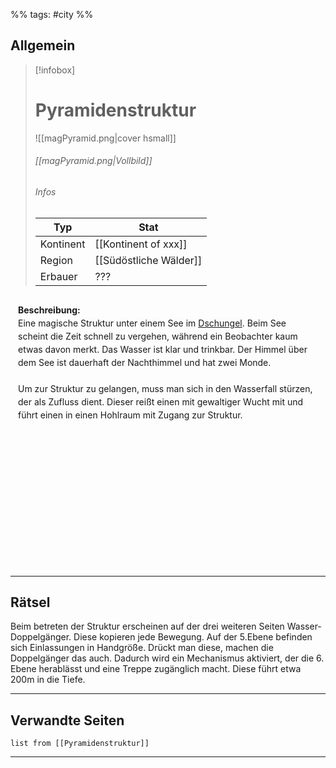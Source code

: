 %% tags: #city %%

## **Allgemein**

> [!infobox]
> # Pyramidenstruktur
> ![[magPyramid.png|cover hsmall]]
> ###### [[magPyramid.png|Vollbild]]
> ###### Infos
> | Typ |  Stat |
> | ---- | ---- |
> | Kontinent | [[Kontinent of xxx]] |
> | Region | [[Südöstliche Wälder]] |
> | Erbauer | ??? |


<div style="min-height: 410px; padding: 12px; border: 0px solid var(--text-faint); border-radius: 10px; background-color: var(--background-secondary); line-height: 1.5;">
<b>Beschreibung:</b><br>
Eine magische Struktur unter einem See im <a class="internal-link" data-href="Südöstliche Wälder" href="Südöstliche Wälder">Dschungel</a>. Beim See scheint die Zeit schnell zu vergehen, während ein Beobachter kaum etwas davon merkt. Das Wasser ist klar und trinkbar. Der Himmel über dem See ist dauerhaft der Nachthimmel und hat zwei Monde.
<br><br>
Um zur Struktur zu gelangen, muss man sich in den Wasserfall stürzen, der als Zufluss dient. Dieser reißt einen mit gewaltiger Wucht mit und führt einen in einen Hohlraum mit Zugang zur Struktur. 
</div>

---

## **Rätsel**

Beim betreten der Struktur erscheinen auf der drei weiteren Seiten Wasser-Doppelgänger. Diese kopieren jede Bewegung. Auf der 5.Ebene befinden sich Einlassungen in Handgröße. Drückt man diese, machen die Doppelgänger das auch. Dadurch wird ein Mechanismus aktiviert, der die 6. Ebene herablässt und eine Treppe zugänglich macht. Diese führt etwa 200m in die Tiefe.

---

## **Verwandte Seiten**

```dataview
list from [[Pyramidenstruktur]]
```

---

